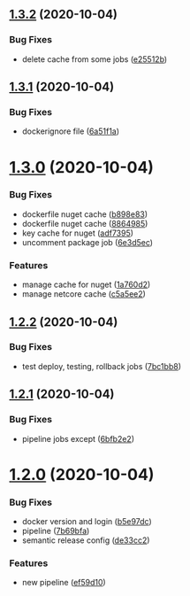 ## [1.3.2](https://gitlab.com/apiservice-developments/testing-microservices/compare/v1.3.1...v1.3.2) (2020-10-04)


### Bug Fixes

* delete cache from some jobs ([e25512b](https://gitlab.com/apiservice-developments/testing-microservices/commit/e25512b45ce3e17db67faa31843ef99ebfe43383))

## [1.3.1](https://gitlab.com/apiservice-developments/testing-microservices/compare/v1.3.0...v1.3.1) (2020-10-04)


### Bug Fixes

* dockerignore file ([6a51f1a](https://gitlab.com/apiservice-developments/testing-microservices/commit/6a51f1af7e3bcfbe1b5b3a4cc5d4322660dea81d))

# [1.3.0](https://gitlab.com/apiservice-developments/testing-microservices/compare/v1.2.2...v1.3.0) (2020-10-04)


### Bug Fixes

* dockerfile nuget cache ([b898e83](https://gitlab.com/apiservice-developments/testing-microservices/commit/b898e83148af75bb1cb3a85dbbb4bb3ed1d998f0))
* dockerfile nuget cache ([8864985](https://gitlab.com/apiservice-developments/testing-microservices/commit/88649854dc2b0f4839ea50ee8c94b557ae21c254))
* key cache for nuget ([adf7395](https://gitlab.com/apiservice-developments/testing-microservices/commit/adf7395b2fca8a9b574bad1ba1cf7465ccb890c9))
* uncomment package job ([6e3d5ec](https://gitlab.com/apiservice-developments/testing-microservices/commit/6e3d5ecb88e039fc04669beee7428aefbb18f520))


### Features

* manage cache for nuget ([1a760d2](https://gitlab.com/apiservice-developments/testing-microservices/commit/1a760d23b60539a158bcbca5ad097f003067f974))
* manage netcore cache ([c5a5ee2](https://gitlab.com/apiservice-developments/testing-microservices/commit/c5a5ee2857d2367e1b3481103b255fc2218b3264))

## [1.2.2](https://gitlab.com/apiservice-developments/testing-microservices/compare/v1.2.1...v1.2.2) (2020-10-04)


### Bug Fixes

* test deploy, testing, rollback jobs ([7bc1bb8](https://gitlab.com/apiservice-developments/testing-microservices/commit/7bc1bb8b648b1b6f8e61a7812e7a284c3c529f30))

## [1.2.1](https://gitlab.com/apiservice-developments/testing-microservices/compare/v1.2.0...v1.2.1) (2020-10-04)


### Bug Fixes

* pipeline jobs except ([6bfb2e2](https://gitlab.com/apiservice-developments/testing-microservices/commit/6bfb2e2be6e13d7052ba99294780f5b6afd9ab61))

# [1.2.0](https://gitlab.com/apiservice-developments/testing-microservices/compare/v1.1.0...v1.2.0) (2020-10-04)


### Bug Fixes

* docker version and login ([b5e97dc](https://gitlab.com/apiservice-developments/testing-microservices/commit/b5e97dc5b55ca7f44aaa3a1bb1a35ba9cc4c94ed))
* pipeline ([7b69bfa](https://gitlab.com/apiservice-developments/testing-microservices/commit/7b69bfa2cfa12c09e12571fad12acd48e29be04f))
* semantic release config ([de33cc2](https://gitlab.com/apiservice-developments/testing-microservices/commit/de33cc232fee35d4c9d49312e87960eb567d3e9d))


### Features

* new pipeline ([ef59d10](https://gitlab.com/apiservice-developments/testing-microservices/commit/ef59d105df58b605446d2e7621f08722871000c5))
